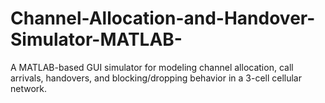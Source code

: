 # Channel-Allocation-and-Handover-Simulator-MATLAB-
A MATLAB-based GUI simulator for modeling channel allocation, call arrivals, handovers, and blocking/dropping behavior in a 3-cell cellular network.
